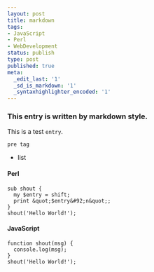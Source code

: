 ```yaml
---
layout: post
title: markdown
tags:
- JavaScript
- Perl
- WebDevelopment
status: publish
type: post
published: true
meta:
  _edit_last: '1'
  _sd_is_markdown: '1'
  _syntaxhighlighter_encoded: '1'
---
```

<h3>This entry is written by markdown style.</h3>

<p>This is a test <code>entry</code>.</p>

<pre><code>pre tag
</code></pre>

<ul>
<li>list</li>
</ul>

<h4>Perl</h4>

```
sub shout {
  my $entry = shift;
  print &quot;$entry&#92;n&quot;;
}
shout('Hello World!');
```

<h4>JavaScript</h4>

```
function shout(msg) {
  console.log(msg);
}
shout('Hello World!');
```
